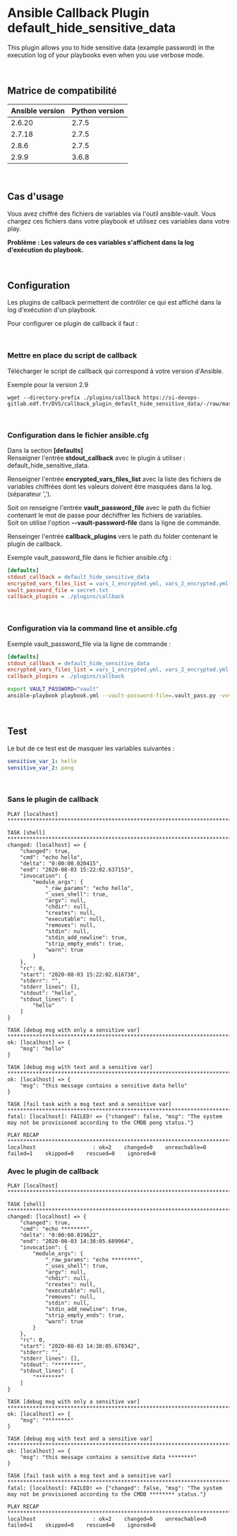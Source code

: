 # Ansible Callback Plugin default_hide_sensitive_data

This plugin allows you to hide sensitive data (example password) in the execution log of your playbooks even when you use verbose mode.

<br>

## Matrice de compatibilité

| Ansible version | Python version |
|-----------------|----------------|
| 2.6.20          | 2.7.5          |
| 2.7.18          | 2.7.5          |
| 2.8.6           | 2.7.5          |
| 2.9.9           | 3.6.8          |

<br>

## Cas d'usage
Vous avez chiffré des fichiers de variables via l'outil ansible-vault.
Vous chargez ces fichiers dans votre playbook et utilisez ces variables dans votre play.

**Problème : Les valeurs de ces variables s'affichent dans la log d'exécution du playbook.**

<br>

## Configuration
Les plugins de callback permettent de contrôler ce qui est affiché dans la log d'exécution d'un playbook.

Pour configurer ce plugin de callback il faut :

<br>

### Mettre en place du script de callback

Télécharger le script de callback qui correspond à votre version d'Ansible.

Exemple pour la version 2.9
``` shell
wget --directory-prefix ./plugins/callback https://si-devops-gitlab.edf.fr/DVS/callback_plugin_default_hide_sensitive_data/-/raw/master/plugins/callback/2.9/default_hide_sensitive_data.py
```

<br>

### Configuration dans le fichier ansible.cfg

Dans la section **[defaults]** \
Renseigner l'entrée **stdout_callback** avec le plugin à utiliser : default_hide_sensitive_data.

Renseigner l'entrée **encrypted_vars_files_list** avec la liste des fichiers de variables chiffrées dont les valeurs doivent être masquées dans la log. (séparateur ',').

Soit on renseigne l'entrée **vault_password_file** avec le path du fichier contenant le mot de passe pour déchiffrer les fichiers de variables. \
Soit on utilise l'option **--vault-password-file** dans la ligne de commande.

Renseinger l'entrée **callback_plugins** vers le path du folder contenant le plugin de callback.

Exemple vault_password_file dans le fichier ansible.cfg :

``` ini
[defaults]
stdout_callback = default_hide_sensitive_data
encrypted_vars_files_list = vars_1_encrypted.yml, vars_2_encrypted.yml
vault_password_file = secret.txt
callback_plugins = ./plugins/callback
```

<br>

### Configuration via la command line et ansible.cfg

Exemple vault_password_file via la ligne de commande :

``` ini
[defaults]
stdout_callback = default_hide_sensitive_data
encrypted_vars_files_list = vars_1_encrypted.yml, vars_2_encrypted.yml
callback_plugins = ./plugins/callback
```

``` bash
export VAULT_PASSWORD="vault"
ansible-playbook playbook.yml --vault-password-file=.vault_pass.py -vvvv
```

<br>

## Test

Le but de ce test est de masquer les variables suivantes :

``` yaml
sensitive_var_1: hello
sensitive_var_2: pong
``` 

<br>

### Sans le plugin de callback

``` 
PLAY [localhost] *****************************************************************************************************************************************************************************************************************************

TASK [shell] *****************************************************************************************************************************************************************************************************************************
changed: [localhost] => {
    "changed": true,
    "cmd": "echo hello",
    "delta": "0:00:00.020415",
    "end": "2020-08-03 15:22:02.637153",
    "invocation": {
        "module_args": {
            "_raw_params": "echo hello",
            "_uses_shell": true,
            "argv": null,
            "chdir": null,
            "creates": null,
            "executable": null,
            "removes": null,
            "stdin": null,
            "stdin_add_newline": true,
            "strip_empty_ends": true,
            "warn": true
        }
    },
    "rc": 0,
    "start": "2020-08-03 15:22:02.616738",
    "stderr": "",
    "stderr_lines": [],
    "stdout": "hello",
    "stdout_lines": [
        "hello"
    ]
}

TASK [debug msg with only a sensitive var] ***************************************************************************************************************************************************************************************************
ok: [localhost] => {
    "msg": "hello"
}

TASK [debug msg with text and a sensitive var] ***********************************************************************************************************************************************************************************************
ok: [localhost] => {
    "msg": "this message contains a sensitive data hello"
}

TASK [fail task with a msg text and a sensitive var] *****************************************************************************************************************************************************************************************
fatal: [localhost]: FAILED! => {"changed": false, "msg": "The system may not be provisioned according to the CMDB pong status."}

PLAY RECAP ***********************************************************************************************************************************************************************************************************************************
localhost                  : ok=2    changed=0    unreachable=0    failed=1    skipped=0    rescued=0    ignored=0
``` 

### Avec le plugin de callback

``` 
PLAY [localhost] *****************************************************************************************************************************************************************************************************************************

TASK [shell] *****************************************************************************************************************************************************************************************************************************
changed: [localhost] => {
    "changed": true,
    "cmd": "echo ********",
    "delta": "0:00:00.019622",
    "end": "2020-08-03 14:38:05.689964",
    "invocation": {
        "module_args": {
            "_raw_params": "echo ********",
            "_uses_shell": true,
            "argv": null,
            "chdir": null,
            "creates": null,
            "executable": null,
            "removes": null,
            "stdin": null,
            "stdin_add_newline": true,
            "strip_empty_ends": true,
            "warn": true
        }
    },
    "rc": 0,
    "start": "2020-08-03 14:38:05.670342",
    "stderr": "",
    "stderr_lines": [],
    "stdout": "********",
    "stdout_lines": [
        "********"
    ]
}

TASK [debug msg with only a sensitive var] ***************************************************************************************************************************************************************************************************
ok: [localhost] => {
    "msg": "********"
}

TASK [debug msg with text and a sensitive var] ***********************************************************************************************************************************************************************************************
ok: [localhost] => {
    "msg": "this message contains a sensitive data ********"
}

TASK [fail task with a msg text and a sensitive var] *****************************************************************************************************************************************************************************************
fatal: [localhost]: FAILED! => {"changed": false, "msg": "The system may not be provisioned according to the CMDB ******** status."}

PLAY RECAP ***********************************************************************************************************************************************************************************************************************************
localhost                  : ok=2    changed=0    unreachable=0    failed=1    skipped=0    rescued=0    ignored=0
``` 